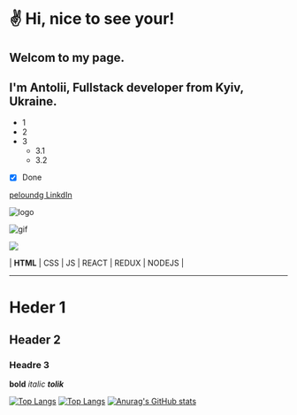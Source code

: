 # :v: **Hi, nice to see your!** # 

## Welcom to my page. ##
## I'm Antolii, Fullstack developer from Kyiv, Ukraine. ##
+ 1
+ 2
+ 3
  + 3.1
  + 3.2
+ [X] Done
 
[peloundg LinkdIn]()

![logo](https://www.google.com/imgres?imgurl=https%3A%2F%2Fupload.wikimedia.org%2Fwikipedia%2Fcommons%2Fthumb%2F6%2F61%2FHTML5_logo_and_wordmark.svg%2F512px-HTML5_logo_and_wordmark.svg.png&imgrefurl=https%3A%2F%2Fru.m.wikipedia.org%2Fwiki%2F%25D0%25A4%25D0%25B0%25D0%25B9%25D0%25BB%3AHTML5_logo_and_wordmark.svg&tbnid=wCJpL9e2N8tIcM&vet=12ahUKEwjQ68Kmm4v0AhUJlaQKHVogBLkQMygAegUIARCwAQ..i&docid=piXC9BOjdy8BXM&w=512&h=512&q=html%20logo&hl=ru&ved=2ahUKEwjQ68Kmm4v0AhUJlaQKHVogBLkQMygAegUIARCwAQ)

![gif](https://i.gifer.com/39Cg.gif)

<img src = "https://upload.wikimedia.org/wikipedia/commons/thumb/9/99/Unofficial_JavaScript_logo_2.svg/1200px-Unofficial_JavaScript_logo_2.svg.png">

| **HTML** | CSS | JS | REACT | REDUX | NODEJS |
____
# Heder 1
## Header 2
### Headre 3

**bold**
*italic*
***tolik***

[![Top Langs](https://github-readme-stats.vercel.app/api/top-langs/?username=Anatoliy-Mostovoy&hide=handlebars,shell&layout=compact)](https://github.com/anuraghazra/github-readme-stats)
[![Top Langs](https://github-readme-stats.vercel.app/api/top-langs/?username=Anatoliy-Mostovoy&hide=handlebars,shell)](https://github.com/anuraghazra/github-readme-stats)
[![Anurag's GitHub stats](https://github-readme-stats.vercel.app/api?username=Anatoliy-Mostovoy&hide=issues,contribs&show_icons=true&&theme=tokyonight&include_all_commits=true)](https://github.com/anuraghazra/github-readme-stats)

<!--
**Anatoliy-Mostovoy/Anatoliy-Mostovoy** is a ✨ _special_ ✨ repository because its `README.md` (this file) appears on your GitHub profile.

Here are some ideas to get you started:

- 🔭 I’m currently working on ...
- 🌱 I’m currently learning ...
- 👯 I’m looking to collaborate on ...
- 🤔 I’m looking for help with ...
- 💬 Ask me about ...
- 📫 How to reach me: ...
- 😄 Pronouns: ...
- ⚡ Fun fact: ...
-->
